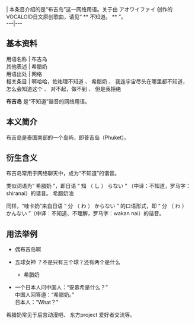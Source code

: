 |  本条目介绍的是“布吉岛”这一网络用语。关于由  アオワイファイ  创作的VOCALOID日文原创歌曲，请见“ ** 不知道。  ** ”。  
---|---  
  
**基本资料**  
---  
用语名称  |  布吉岛   
其他表述  |  希腊奶   
用语出处  |  网络   
相关条目  |  啊哈哈，佐祐理不知道  、  希腊奶  、  我连宇宙尽头在哪里都不知道，怎么会知道这个  、  对不起，做不到  、  但是我拒绝   
  
**布吉岛** 是“不知道”谐音的网络用语。

##  本义简介

布吉岛是泰国南部的一个岛屿，即普吉岛（Phuket）。

##  衍生含义

布吉岛常用于网络聊天中，成为“不知道”的谐音。

类似词语为“  希腊奶  ”，即日语 “  知  （  し  ）  らない  ” （中译：不知道，罗马字：shiranai）的谐音。  希腊奶油

同样，“哇卡奶”来自日语 “  分  （  わ  ）  からない  ” 的口语形式，即 “  分  （  わ  ）  かんない
”（中译：不知道、不理解，罗马字：wakan nai）的谐音。

##  用法举例

  * 偶布吉岛啊 

  * 五球女神  ？不是只有三个球？还有两个是什么 
    * 希腊奶 

  * 一个日本人问中国人：“安慕希是什么？”   
中国人回答道：“希腊奶。”  
日本人：“What？”

希腊奶常见于后宫动漫吧、  东方project  爱好者交流等。

